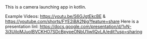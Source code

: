 This is a camera launching app in kotlin.

Example Videos: 
https://youtu.be/S6GJgtEkcBE & 
https://youtube.com/shorts/FYE2iBA2Nig?feature=share 
Here is a presentation linl: https://docs.google.com/presentation/d/1vN-3i3UiIoMJuoIBVCKHO7SDcBpypeONbU1iwllQvLA/edit?usp=sharing
